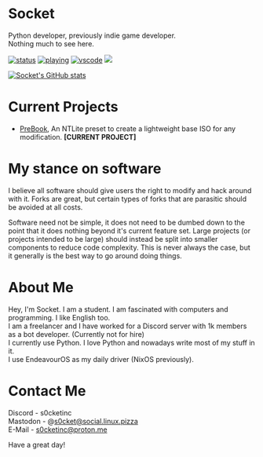 # Socket
Python developer, previously indie game developer. \
Nothing much to see here. 

 <a href="https://statusbadges.me"><img src="https://api.statusbadges.me/badge/status/1072354088953593888" alt="status"></a>
  <a href="https://statusbadges.me"><img src="https://api.statusbadges.me/badge/playing/1072354088953593888" alt="playing"></a>
  <a href="https://statusbadges.me"><img src="https://api.statusbadges.me/badge/vscode/1072354088953593888" alt="vscode"></a>
  <a href="https://github.com/antonkomarev/github-profile-views-counter"><img src="https://komarev.com/ghpvc/?username=SocketOfficial&color=blueviolet"></a>

[![Socket's GitHub stats](https://github-readme-stats.vercel.app/api?username=SocketOfficial&show_icons=true&theme=radical&bg_color=00000000)](https://github-readme-stats.vercel.app)

# Current Projects
- [PreBook](https://github.com/Pre-Book), An NTLite preset to create a lightweight base ISO for any modification. **[CURRENT PROJECT]**

# My stance on software
I believe all software should give users the right to modify and hack around with it. Forks are great, but certain types of forks that are parasitic should be avoided at all costs.

Software need not be simple, it does not need to be dumbed down to the point that it does nothing beyond it's current feature set.
Large projects (or projects intended to be large) should instead be split into smaller components to reduce code complexity.
This is never always the case, but it generally is the best way to go around doing things.

# About Me
Hey, I'm Socket. I am a student. I am fascinated with computers and programming. I like English too. \
I am a freelancer and I have worked for a Discord server with 1k members as a bot developer. (Currently not for hire) \
I currently use Python. I love Python and nowadays write most of my stuff in it. \
I use EndeavourOS as my daily driver (NixOS previously).

# Contact Me
Discord - s0cketinc \
Mastodon - @s0cket@social.linux.pizza \
E-Mail - s0cketinc@proton.me

Have a great day!
